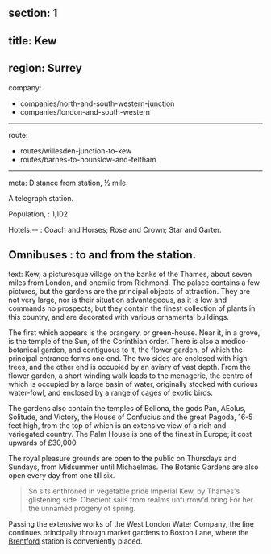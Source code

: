 section: 1
----
title: Kew
----
region: Surrey
----
company:
- companies/north-and-south-western-junction
- companies/london-and-south-western
----
route:
- routes/willesden-junction-to-kew
- routes/barnes-to-hounslow-and-feltham
----
meta: Distance from station, ½ mile.

A telegraph station.

Population,
: 1,102.

Hotels.--
: Coach and Horses; Rose and Crown; Star and Garter.

Omnibuses
: to and from the station.
----
text: Kew, a picturesque village on the banks of the Thames, about seven miles from London, and onemile from Richmond. The palace contains a few pictures, but the gardens are the principal objects of attraction. They are not very large, nor is their situation advantageous, as it is low and commands no prospects; but they contain the finest collection of plants in this country, and are decorated with various ornamental buildings. 

The first which appears is the orangery, or green-house. Near it, in a grove, is the temple of the Sun, of the Corinthian order. There is also a medico-botanical garden, and contiguous to it, the flower garden, of which the principal entrance forms one end. The two sides are enclosed with high trees, and the other end is occupied by an aviary of vast depth. From the flower garden, a short winding walk leads to the menagerie, the centre of which is occupied by a large basin of water, originally stocked with curious water-fowl, and enclosed by a range of cages of exotic birds.

The gardens also contain the temples of Bellona, the gods Pan, AEolus, Solitude, and Victory, the House of Confucius and the great Pagoda, 16-5 feet high, from the top of which is an extensive view of a rich and variegated country. The Palm House is one of the finest in Europe; it cost upwards of £30,000.

The royal pleasure grounds are open to the public on Thursdays and Sundays, from Midsummer until Michaelmas. The Botanic Gardens are also open every day from one till six.

> So sits enthroned in vegetable pride
> Imperial Kew, by Thames's glistening side.
> Obedient sails from realms unfurrow'd bring
> For her the unnamed progeny of spring.

Passing the extensive works of the West London Water Company, the line continues principally through market gardens to Boston Lane, where the [Brentford](/stations/brentford) station is conveniently placed.